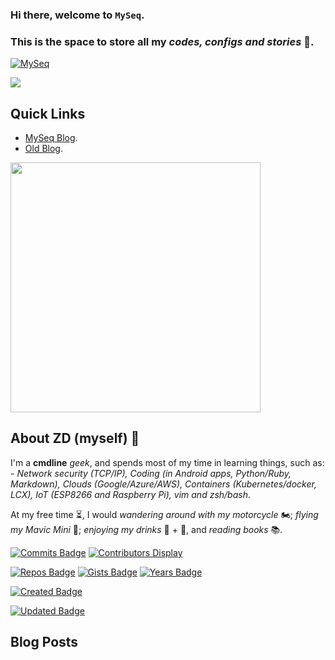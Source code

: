### Hi there, welcome to **`MySeq`**. 
### This is the space to store all my *codes, configs and stories* :speech_balloon:. 

<!--
[![MySeq](https://github-widgetbox.vercel.app/api/profile?username=myseq&data=followers,repositories,stars,commits&theme=nautilus)](https://github.com/Jurredr/github-widgetbox)
-->
[![MySeq](https://github-widgetbox.vercel.app/api/profile?username=myseq&data=repositories,stars,followers,commits&theme=nautilus)](https://github.com/Jurredr/github-widgetbox)

<!-- https://github.com/antonkomarev/github-profile-views-counter -->
![](https://komarev.com/ghpvc/?username=myseq&color=8080FF&&style=for-the-badge)

## Quick Links
 - [MySeq Blog][githubpages].
 - [Old Blog][blogspot].

<!-- https://github.com/anuraghazra/github-readme-stats 
![MySeq's GitHub stats](https://github-readme-stats.vercel.app/api?username=myseq&show_icons=true&theme=merko)
-->
<p float="left">
  <img src="https://github-readme-stats.vercel.app/api?username=myseq&count_private=true&show_icons=true&theme=merko" width="400" />
  <!-- <img src="https://streak-stats.demolab.com?user=myseq&theme=merko" width="424" />  -->
</p>

## About ZD (myself) 🦖 
I'm a **cmdline** _geek_, and spends most of my time in learning things, such as: - *Network security (TCP/IP), Coding (in Android apps, Python/Ruby, Markdown), Clouds (Google/Azure/AWS), Containers (Kubernetes/docker, LCX), IoT (ESP8266 and Raspberry Pi), vim and zsh/bash*. 

At my free time :hourglass_flowing_sand:, I would *wandering around with my motorcycle* :motorcycle:; *flying my Mavic Mini* :helicopter:; *enjoying my drinks* :wine_glass: + :beers:, and *reading books* :books:. 


<!-- https://github.com/pujux/badge-it -->
[![Commits Badge](https://badges.pufler.dev/commits/monthly/myseq)](https://github.com/myseq)
[![Contributors Display](https://badges.pufler.dev/contributors/myseq/myseq?size=50&padding=5&perRow=10&bots=true)](https://myseq.github.io/)


[![Repos Badge](https://badges.pufler.dev/repos/myseq)](https://github.com/myseq)
[![Gists Badge](https://badges.pufler.dev/gists/myseq)](https://github.com/myseq)
[![Years Badge](https://badges.pufler.dev/years/myseq)](https://github.com/myseq)

[![Created Badge](https://badges.pufler.dev/created/myseq/myseq)](https://github.com/myseq)

[![Updated Badge](https://badges.pufler.dev/updated/myseq/myseq)](https://github.com/myseq/myseq/)
<!--
[![Visits Badge](https://badges.pufler.dev/visits/myseq/myseq)](https://github.com/myseq)

[![Last Stars Display](https://badges.pufler.dev/last-stars/myseq?count=4&padding=15&perRow=3)](https://github.com/myseq)
-->

<!-- https://www.youtube.com/watch?v=ECuqb5Tv9qI -->
## Blog Posts
<!-- https://github.com/gautamkrishnar/blog-post-workflow -->
<!-- BLOG-POST-LIST:START -->
<!-- BLOG-POST-LIST:END -->

<!--
 Amber: "#FFBF00" 
 Chartreuse: "#7FFF00" 
 Blue Bluish: "#8080FF"
 -->
 
<!--
 - Fun on Markdown : [Those funny Funguloids!](https://sourceforge.net/p/funguloids/bugs/markdown_syntax "Those Funny Funguloids!") 
 - Markdown reference : https://guides.github.com/features/mastering-markdown/
 - GitHub Flavored Markdown : https://www.tecmint.com/github-flavored-markdown/
-->

<!--
**myseq/myseq** is a ✨ _special_ ✨ repository because its `README.md` (this file) appears on your GitHub profile.

### Hi there 👋

Here are some ideas to get you started:

- 🔭 I’m currently working on ...
- 🌱 I’m currently learning ...
- 👯 I’m looking to collaborate on ...
- 🤔 I’m looking for help with ...
- 💬 Ask me about ...
- 📫 How to reach me: ...
- 😄 Pronouns: ...
- ⚡ Fun fact: ...
-->

[githubpages]: https://myseq.github.io/
[blogspot]: https://myseq.blogspot.com/
